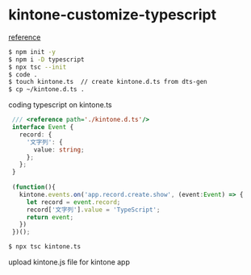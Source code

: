# kintone-customize-typescript

[reference](https://developer.cybozu.io/hc/ja/articles/201649770-%E3%83%AC%E3%82%B3%E3%83%BC%E3%83%89%E8%BF%BD%E5%8A%A0%E7%94%BB%E9%9D%A2%E3%81%AE%E8%A1%A8%E7%A4%BA%E6%99%82%E3%81%AE%E5%88%9D%E6%9C%9F%E5%80%A4%E3%82%BB%E3%83%83%E3%83%88)

```bash
$ npm init -y
$ npm i -D typescript
$ npx tsc --init
$ code .
$ touch kintone.ts  // create kintone.d.ts from dts-gen
$ cp ~/kintone.d.ts .
```

coding typescript on kintone.ts

```ts
 /// <reference path='./kintone.d.ts'/>
 interface Event {
   record: {
     '文字列': {
       value: string;
     };
   };
 }
 
 (function(){
   kintone.events.on('app.record.create.show', (event:Event) => {
     let record = event.record;
     record['文字列'].value = 'TypeScript';
     return event;
   })
 })();
```

```bash
$ npx tsc kintone.ts
```

upload kintone.js file for kintone app
